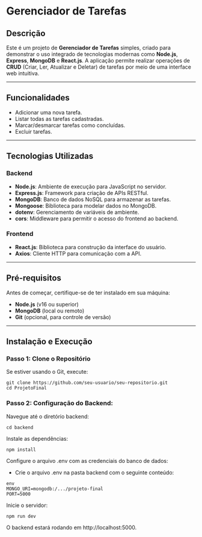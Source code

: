 # Gerenciador de Tarefas

## Descrição
Este é um projeto de **Gerenciador de Tarefas** simples, criado para demonstrar o uso integrado de tecnologias modernas como **Node.js**, **Express**, **MongoDB** e **React.js**. A aplicação permite realizar operações de **CRUD** (Criar, Ler, Atualizar e Deletar) de tarefas por meio de uma interface web intuitiva.

---

## Funcionalidades
- Adicionar uma nova tarefa.
- Listar todas as tarefas cadastradas.
- Marcar/desmarcar tarefas como concluídas.
- Excluir tarefas.

---

## Tecnologias Utilizadas

### **Backend**
- **Node.js**: Ambiente de execução para JavaScript no servidor.
- **Express.js**: Framework para criação de APIs RESTful.
- **MongoDB**: Banco de dados NoSQL para armazenar as tarefas.
- **Mongoose**: Biblioteca para modelar dados no MongoDB.
- **dotenv**: Gerenciamento de variáveis de ambiente.
- **cors**: Middleware para permitir o acesso do frontend ao backend.

### **Frontend**
- **React.js**: Biblioteca para construção da interface do usuário.
- **Axios**: Cliente HTTP para comunicação com a API.

---

## Pré-requisitos
Antes de começar, certifique-se de ter instalado em sua máquina:
- **Node.js** (v16 ou superior)
- **MongoDB** (local ou remoto)
- **Git** (opcional, para controle de versão)

---

## Instalação e Execução

### **Passo 1: Clone o Repositório**
Se estiver usando o Git, execute:
```
git clone https://github.com/seu-usuario/seu-repositorio.git
cd ProjetoFinal
```


### Passo 2: Configuração do Backend:
Navegue até o diretório backend:
```
cd backend

```
Instale as dependências:
```
npm install

```
Configure o arquivo .env com as credenciais do banco de dados:

- Crie o arquivo .env na pasta backend com o seguinte conteúdo:
```
env
MONGO_URI=mongodb:/.../projeto-final
PORT=5000
```
Inicie o servidor:

```
npm run dev
```
O backend estará rodando em http://localhost:5000.

